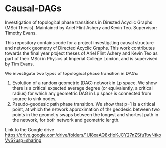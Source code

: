 # Causal-DAGs
Investigation of topological phase transitions in Directed Acyclic Graphs (MSci Thesis). Maintained by Ariel Flint Ashery and Kevin Teo. Supervisor: Timothy Evans.

This repository contains code for a project investigating causal structure and network geometry of Directed Acyclic Graphs. This work contributes towards the final year project theses of Ariel Flint Ashery and Kevin Teo as part of their MSci in Physics at Imperial College London, and is supervised by Tim Evans.

We investigate two types of topological phase transition in DAGs:
  1. Evolution of a random geometric (DAG) network in Lp space. We show there is a critical expected average degree (or equivalently, a critical radius) for which any      geometric DAG in Lp space is connected from source to sink nodes.
  2. Pseudo-geodesic path phase transition. We show that p=1 is a critical point, at which the network approximation of the geodesic between two points in the geometry       swaps between the longest and shortest path in the network, for both network and geometric length. 

Link to the Google drive https://drive.google.com/drive/folders/1UI8xaAQ8xHoKJCY27nZSfuTtwNtkoVvS?usp=sharing
